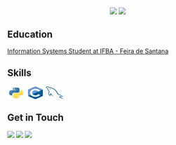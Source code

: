 #

<div align="center">
<img height="180em" src="https://github-readme-stats.vercel.app/api?username=FelipeMaced0&show_icons=true&theme=codeSTACKr&include_all_commits=true&count_private=true"/>
 <img height="180em" src="https://github-readme-stats.vercel.app/api/top-langs/?username=FelipeMaced0&layout=compact&langs_count=4&theme=codeSTACKr"/>
</div>

## Education

<a href="https://portal.ifba.edu.br/feira-de-santana/ensino/curso/graduacoes/bsi/index">Information Systems Student at IFBA - Feira de Santana</a>

## Skills

<div style="display: inline_block">
<img align="center" alt="Felipe-Python" height="30" width="40" src="https://raw.githubusercontent.com/devicons/devicon/master/icons/python/python-original.svg">
<img align="center" alt="Felipe-C" height="30" width="40" src="https://raw.githubusercontent.com/devicons/devicon/master/icons/c/c-original.svg">
<img align="center" alt="Felipe-MySQL" height="30" width="40" src="https://raw.githubusercontent.com/devicons/devicon/master/icons/mysql/mysql-original.svg">
</div>

## Get in Touch
<a href="https://www.linkedin.com/in/felipemaced0/" target="_blank"><img src="https://img.shields.io/badge/-LinkedIn-%230077B5?style=for-the-badge&logo=linkedin&logoColor=white" target="_blank"></a> 
<a href="mailto:fmacedo746@gmail.com" target="_blank"><img src="https://img.shields.io/badge/Gmail-D14836?style=for-the-badge&logo=gmail&logoColor=white" target="_blank"></a> 
<a href="https://portfolio-jxkg.vercel.app/" target="_blank"><img src="https://img.shields.io/badge/Portfolio-FFA116?style=for-the-badge&logo=bookstack&logoColor=white" target="_blank"></a> 

